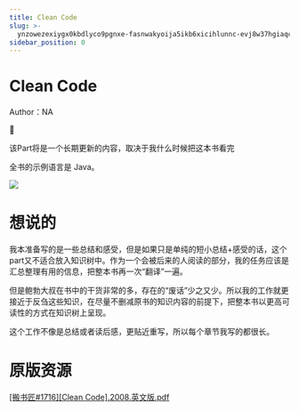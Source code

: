 ```yaml
---
title: Clean Code
slug: >-
  ynzowezexiygx0kbdlyco9pgnxe-fasnwakyoija5ikb6xicihlunnc-evj8w37hgiaqckk8l8hcumx3nbd-gbsnwz8uni1s74kd0oscpiq7nog-gbsnwz
sidebar_position: 0
---
```



# Clean Code

Author：NA

<div class="callout callout-bg-2 callout-border-2">
<div class='callout-emoji'>📌</div>
<p>该Part将是一个长期更新的内容，取决于我什么时候把这本书看完</p>
<p>全书的示例语言是 Java。</p>
</div>

<img src="/assets/RsyEblyskolRfhxeP6WctCY3nzh.png" src-width="902" src-height="338" align="center"/>

# 想说的

我本准备写的是一些总结和感受，但是如果只是单纯的短小总结+感受的话，这个part又不适合放入知识树中。作为一个会被后来的人阅读的部分，我的任务应该是汇总整理有用的信息，把整本书再一次“翻译”一遍。

但是鲍勃大叔在书中的干货非常的多，存在的“废话”少之又少。所以我的工作就更接近于反刍这些知识，在尽量不删减原书的知识内容的前提下，把整本书以更高可读性的方式在知识树上呈现。

这个工作不像是总结或者读后感，更贴近重写，所以每个章节我写的都很长。

# 原版资源

[[搬书匠#1716][Clean Code].2008.英文版.pdf](/assets/FcRDbJxuForMQDxBksncfmB8n4H.pdf)

